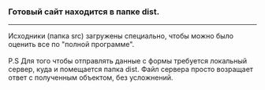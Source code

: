 <h3>Готовый сайт находится в папке <strong>dist</strong>.</h3>
<hr>
Исходники (папка src) загружены специально, чтобы можно было оценить все по "полной программе".<br>
<br>
P.S Для того чтобы отправлять данные с формы требуется локальный сервер, куда и помещается папка dist. Файл сервера просто возращает ответ с полученным объектом, без усложнений.
